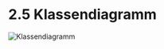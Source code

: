 # 2.5 Klassendiagramm

![Klassendiagramm](https://raw.githubusercontent.com/puzzle/mailbox-watcher/master/doc/2_konzeption/img/klassendiagramm.png)
